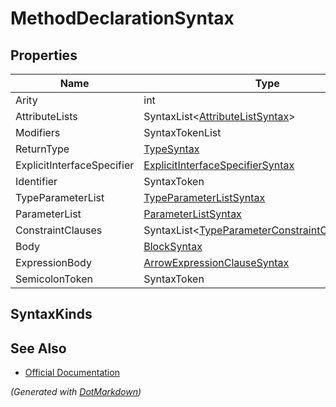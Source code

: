 # MethodDeclarationSyntax

## Properties

| Name                       | Type                                                                                       |
| -------------------------- | ------------------------------------------------------------------------------------------ |
| Arity                      | int                                                                                        |
| AttributeLists             | SyntaxList\<[AttributeListSyntax](AttributeListSyntax.md)>                                 |
| Modifiers                  | SyntaxTokenList                                                                            |
| ReturnType                 | [TypeSyntax](TypeSyntax.md)                                                                |
| ExplicitInterfaceSpecifier | [ExplicitInterfaceSpecifierSyntax](ExplicitInterfaceSpecifierSyntax.md)                    |
| Identifier                 | SyntaxToken                                                                                |
| TypeParameterList          | [TypeParameterListSyntax](TypeParameterListSyntax.md)                                      |
| ParameterList              | [ParameterListSyntax](ParameterListSyntax.md)                                              |
| ConstraintClauses          | SyntaxList\<[TypeParameterConstraintClauseSyntax](TypeParameterConstraintClauseSyntax.md)> |
| Body                       | [BlockSyntax](BlockSyntax.md)                                                              |
| ExpressionBody             | [ArrowExpressionClauseSyntax](ArrowExpressionClauseSyntax.md)                              |
| SemicolonToken             | SyntaxToken                                                                                |

## SyntaxKinds

## See Also

* [Official Documentation](https://docs.microsoft.com/en-us/dotnet/api/microsoft.codeanalysis.csharp.syntax.methoddeclarationsyntax)


*\(Generated with [DotMarkdown](http://github.com/JosefPihrt/DotMarkdown)\)*